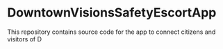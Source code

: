 # DowntownVisionsSafetyEscortApp
This repository contains source code for the app to connect citizens and visitors of D
